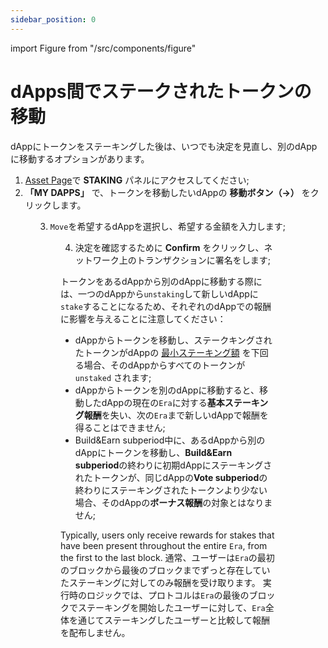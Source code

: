 ```yaml
---
sidebar_position: 0
---
```


import Figure from "/src/components/figure"

# dApps間でステークされたトークンの移動

dAppにトークンをステーキングした後は、いつでも決定を見直し、別のdAppに移動するオプションがあります。

1. [Asset Page](https://portal.astar.network/astar/assets)で **STAKING** パネルにアクセスしてください;
2. **「MY DAPPS」** で、トークンを移動したいdAppの **移動ボタン（→）** をクリックします。

<Figure src={require('/docs/use/dapp-staking/for-stakers/img/MydApps_Panel_1.png').default } width="100%" />

3. `Move`を希望するdAppを選択し、希望する金額を入力します;

<Figure src={require('/docs/use/dapp-staking/for-stakers/img/Move_Stake_Page.png').default } width="85%" />

4. 決定を確認するために **Confirm** をクリックし、ネットワーク上のトランザクションに署名をします;

トークンをあるdAppから別のdAppに移動する際には、一つのdAppから`unstaking`して新しいdAppに`stake`することになるため、それぞれのdAppでの報酬に影響を与えることに注意してください：

- dAppからトークンを移動し、ステークキングされたトークンがdAppの [最小ステーキング額](/docs/use/dapp-staking/for-stakers/#parameters)  を下回る場合、そのdAppからすべてのトークンが `unstaked` されます;
- dAppからトークンを別のdAppに移動すると、移動したdAppの現在の`Era`に対する**基本ステーキング報酬**を失い、次の`Era`まで新しいdAppで報酬を得ることはできません;
- Build\&Earn subperiod中に、あるdAppから別のdAppにトークンを移動し、**Build\&Earn subperiod**の終わりに初期dAppにステーキングされたトークンが、同じdAppの**Vote subperiod**の終わりにステーキングされたトークンより少ない場合、そのdAppの**ボーナス報酬**の対象とはなりません;

Typically, users only receive rewards for stakes that have been present throughout the entire `Era`, from the first to the last block. 通常、ユーザーは`Era`の最初のブロックから最後のブロックまでずっと存在していたステーキングに対してのみ報酬を受け取ります。 実行時のロジックでは、プロトコルは`Era`の最後のブロックでステーキングを開始したユーザーに対して、`Era`全体を通じてステーキングしたユーザーと比較して報酬を配布しません。
